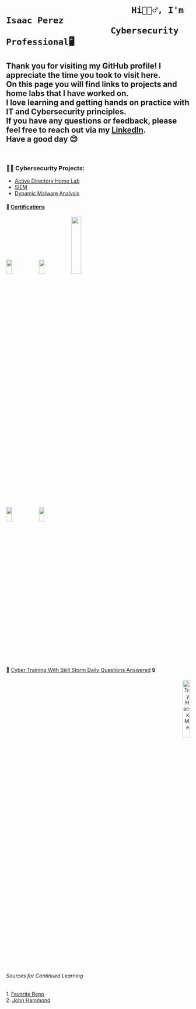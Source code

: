 <h1>
  


     
                            Hi🙋🏾‍♂️, I'm Isaac Perez  
                        Cybersecurity Professional🖥️
    




</P>
<h2>
Thank you for visiting my GitHub profile! I appreciate the time you took to visit here. <br/>On this page you will find links to projects and home labs that I have worked on. <br/>I love learning and getting hands on practice with IT and Cybersecurity principles. <br/>If you have any questions or feedback, please feel free to reach out via my <a href="https://www.linkedin.com/in/isaacperez533/">LinkedIn</a>.<br/> Have a good day 😊
  
</h2>
  <br/>
  
  
  <h3>👨‍💻 Cybersecurity Projects:</h3>


  - [Active Directory Home Lab](https://github.com/IsaacPerezCyber/Active-Directory-Lab)
  - [SIEM](https://github.com/IsaacPerezCyber/SIEM)
  - [Dynamic Malware Analysis](https://github.com/IsaacPerezCyber/DynamicMalwareAnalysis)


<h4> 📃 <ins>Certifications</ins> </h4>

<p align="left">
  <img src="https://i.imgur.com/hYqoLYq.png" height="10%" width="17%" />
  <img src="https://i.imgur.com/ad5SWeJ.png" height="10%" width="17%" />
  <img src="https://i.imgur.com/z8VNghK.jpeg" height="20%" width="23%" />
</p>
<p align="left"> 
<img src="https://i.imgur.com/agnTLRr.jpeg" height="10%" width="17%" />
<img src="https://i.imgur.com/HBrqw3S.jpeg" height="10%" width="17%" />
</p>
<br/>

🤖 [Cyber Training With Skill Storm Daily Questions Answered](https://github.com/IsaacPerezCyber/Cyber-Training) 🔒

<p align="right">
<img src="https://tryhackme-badges.s3.amazonaws.com/IsaacPerez.png" alt="TryHackMe" height="20%" width="20%">

<h6> Sources for Continued Learning </h6>
<p align="left">
1. <a href="https://github.com/Berkanktk/CyberSecurity">Favorite Repo</a> <br/>
2. <a href="https://www.youtube.com/@_JohnHammond"> John Hammond </a>
